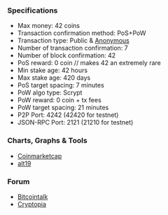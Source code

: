 ### Specifications
- Max money: 42 coins
- Transaction confirmation method: PoS+PoW
- Transaction type: Public & [Anonymous](https://bitcointalk.org/index.php?topic=1502028.msg17092343#msg17092343)
- Number of transaction confirmation: 7
- Number of block confirmation: 42
- PoS reward: 0 coin // makes 42 an extremely rare
- Min stake age: 42 hours
- Max stake age: 420 days
- PoS target spacing: 7 minutes
- PoW algo type: Scrypt
- PoW reward: 0 coin + tx fees
- PoW target spacing: 21 minutes
- P2P Port: 4242 (42420 for testnet)
- JSON-RPC Port: 2121 (21210 for testnet)


### Charts, Graphs & Tools
- [Coinmarketcap](http://coinmarketcap.com/currencies/42-coin)
- [alt19](http://alt19.com)


### Forum
- [Bitcointalk](https://bitcointalk.org/index.php?topic=1502028)
- [Cryptopia](https://www.cryptopia.co.nz/Forum/Thread/1097)